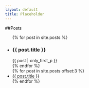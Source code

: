 ```yaml
---
layout: default
title: Placeholder
---
```


##Posts
<ul class="index">
	{% for post in site.posts %}
		<li class="exp">
			<div>
				<h3>{{ post.title }}</h3>
				{{ post | only_first_p }}
			</div>
		</li>
	{% endfor %}
	<br>
	{% for post in site.posts offset:3 %}
		<li class="exp"><a href="{{ post.url }}">{{ post.title }}</a></li>
	{% endfor %}
</ul>
